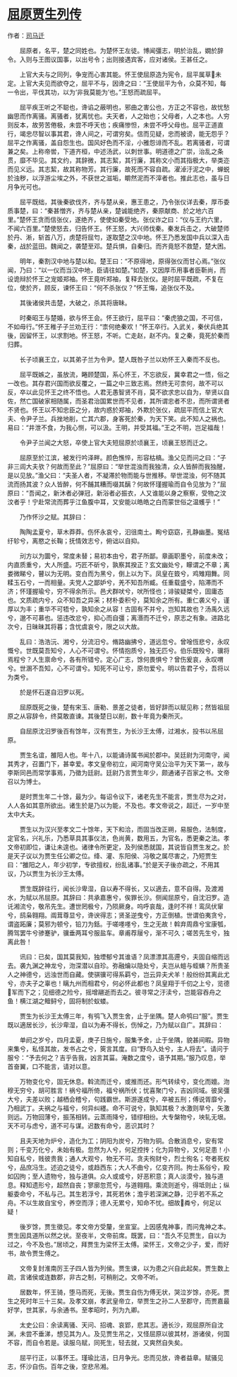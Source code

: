 # [屈原贾生列传](http://so.gushiwen.org/guwen/bookv_171.aspx)

作者：[司马迁](http://so.gushiwen.org/author_608.aspx)

　　屈原者，名平，楚之同姓也。为楚怀王左徒。博闻彊志，明於治乱，嫺於辞令。入则与王图议国事，以出号令；出则接遇宾客，应对诸侯。王甚任之。

　　上官大夫与之同列，争宠而心害其能。怀王使屈原造为宪令，屈平属草未定。上官大夫见而欲夺之，屈平不与，因谗之曰：“王使屈平为令，众莫不知，每一令出，平伐其功，以为‘非我莫能为’也。”王怒而疏屈平。

　　屈平疾王听之不聪也，谗谄之蔽明也，邪曲之害公也，方正之不容也，故忧愁幽思而作离骚。离骚者，犹离忧也。夫天者，人之始也；父母者，人之本也。人穷则反本，故劳苦倦极，未尝不呼天也；疾痛惨怛，未尝不呼父母也。屈平正道直行，竭忠尽智以事其君，谗人间之，可谓穷矣。信而见疑，忠而被谤，能无怨乎？屈平之作离骚，盖自怨生也。国风好色而不淫，小雅怨诽而不乱。若离骚者，可谓兼之矣。上称帝喾，下道齐桓，中述汤武，以刺世事。明道德之广崇，治乱之条贯，靡不毕见。其文约，其辞微，其志絜，其行廉，其称文小而其指极大，举类迩而见义远。其志絜，故其称物芳。其行廉，故死而不容自疏。濯淖汙泥之中，蝉蜕於浊秽，以浮游尘埃之外，不获世之滋垢，皭然泥而不滓者也。推此志也，虽与日月争光可也。

　　屈平既绌，其後秦欲伐齐，齐与楚从亲，惠王患之，乃令张仪详去秦，厚币委质事楚，曰：“秦甚憎齐，齐与楚从亲，楚诚能绝齐，秦原献商、於之地六百里。”楚怀王贪而信张仪，遂绝齐，使使如秦受地。张仪诈之曰：“仪与王约六里，不闻六百里。”楚使怒去，归告怀王。怀王怒，大兴师伐秦。秦发兵击之，大破楚师於丹、淅，斩首八万，虏楚将屈匄，遂取楚之汉中地。怀王乃悉发国中兵以深入击秦，战於蓝田。魏闻之，袭楚至邓。楚兵惧，自秦归。而齐竟怒不救楚，楚大困。

　　明年，秦割汉中地与楚以和。楚王曰：“不原得地，原得张仪而甘心焉。”张仪闻，乃曰：“以一仪而当汉中地，臣请往如楚。”如楚，又因厚币用事者臣靳尚，而设诡辩於怀王之宠姬郑袖。怀王竟听郑袖，复释去张仪。是时屈平既疏，不复在位，使於齐，顾反，谏怀王曰：“何不杀张仪？”怀王悔，追张仪不及。

　　其後诸侯共击楚，大破之，杀其将唐眛。

　　时秦昭王与楚婚，欲与怀王会。怀王欲行，屈平曰：“秦虎狼之国，不可信，不如毋行。”怀王稚子子兰劝王行：“柰何绝秦欢！”怀王卒行。入武关，秦伏兵绝其後，因留怀王，以求割地。怀王怒，不听。亡走赵，赵不内。复之秦，竟死於秦而归葬。

　　长子顷襄王立，以其弟子兰为令尹。楚人既咎子兰以劝怀王入秦而不反也。

　　屈平既嫉之，虽放流，睠顾楚国，系心怀王，不忘欲反，冀幸君之一悟，俗之一改也。其存君兴国而欲反覆之，一篇之中三致志焉。然终无可柰何，故不可以反，卒以此见怀王之终不悟也。人君无愚智贤不肖，莫不欲求忠以自为，举贤以自佐，然亡国破家相随属，而圣君治国累世而不见者，其所谓忠者不忠，而所谓贤者不贤也。怀王以不知忠臣之分，故内惑於郑袖，外欺於张仪，疏屈平而信上官大夫、令尹子兰。兵挫地削，亡其六郡，身客死於秦，为天下笑。此不知人之祸也。易曰：“井泄不食，为我心恻，可以汲。王明，并受其福。”王之不明，岂足福哉！

　　令尹子兰闻之大怒，卒使上官大夫短屈原於顷襄王，顷襄王怒而迁之。

　　屈原至於江滨，被发行吟泽畔。颜色憔悴，形容枯槁。渔父见而问之曰：“子非三闾大夫欤？何故而至此？”屈原曰：“举世混浊而我独清，众人皆醉而我独醒，是以见放。”渔父曰：“夫圣人者，不凝滞於物而能与世推移。举世混浊，何不随其流而扬其波？众人皆醉，何不餔其糟而啜其醨？何故怀瑾握瑜而自令见放为？”屈原曰：“吾闻之，新沐者必弹冠，新浴者必振衣，人又谁能以身之察察，受物之汶汶者乎！宁赴常流而葬乎江鱼腹中耳，又安能以皓皓之白而蒙世俗之温蠖乎！”

　　乃作怀沙之赋。其辞曰：

　　陶陶孟夏兮，草木莽莽。伤怀永哀兮，汩徂南土。眴兮窈窈，孔静幽墨。冤结纡轸兮，离愍之长鞠；抚情效志兮，俯诎以自抑。

　　刓方以为圜兮，常度未替；易初本由兮，君子所鄙。章画职墨兮，前度未改；内直质重兮，大人所盛。巧匠不斫兮，孰察其揆正？玄文幽处兮，矇谓之不章；离娄微睇兮，瞽以为无明。变白而为黑兮，倒上以为下。凤皇在笯兮，鸡雉翔舞。同糅玉石兮，一而相量。夫党人之鄙妒兮，羌不知吾所臧。任重载盛兮，陷滞而不济；怀瑾握瑜兮，穷不得余所示。邑犬群吠兮，吠所怪也；诽骏疑桀兮，固庸态也。文质疏内兮，众不知吾之异采；材朴委积兮，莫知余之所有。重仁袭义兮，谨厚以为丰；重华不可牾兮，孰知余之从容！古固有不并兮，岂知其故也？汤禹久远兮，邈不可慕也。惩违改忿兮，抑心而自彊；离湣而不迁兮，原志之有象。进路北次兮，日昧昧其将暮；含忧虞哀兮，限之以大故。

　　乱曰：浩浩沅、湘兮，分流汨兮。脩路幽拂兮，道远忽兮。曾唫恆悲兮，永叹慨兮。世既莫吾知兮，人心不可谓兮。怀情抱质兮，独无匹兮。伯乐既殁兮，骥将焉程兮？人生禀命兮，各有所错兮。定心广志，馀何畏惧兮？曾伤爰哀，永叹喟兮。世溷不吾知，心不可谓兮。知死不可让兮，原勿爱兮。明以告君子兮，吾将以为类兮。

　　於是怀石遂自汨罗以死。

　　屈原既死之後，楚有宋玉、唐勒、景差之徒者，皆好辞而以赋见称；然皆祖屈原之从容辞令，终莫敢直谏。其後楚日以削，数十年竟为秦所灭。

　　自屈原沈汨罗後百有馀年，汉有贾生，为长沙王太傅，过湘水，投书以吊屈原。

　　贾生名谊，雒阳人也。年十八，以能诵诗属书闻於郡中。吴廷尉为河南守，闻其秀才，召置门下，甚幸爱。孝文皇帝初立，闻河南守吴公治平为天下第一，故与李斯同邑而常学事焉，乃徵为廷尉。廷尉乃言贾生年少，颇通诸子百家之书。文帝召以为博士。

　　是时贾生年二十馀，最为少。每诏令议下，诸老先生不能言，贾生尽为之对，人人各如其意所欲出。诸生於是乃以为能，不及也。孝文帝说之，超迁，一岁中至太中大夫。

　　贾生以为汉兴至孝文二十馀年，天下和洽，而固当改正朔，易服色，法制度，定官名，兴礼乐，乃悉草具其事仪法，色尚黄，数用五，为官名，悉更秦之法。孝文帝初即位，谦让未遑也。诸律令所更定，及列侯悉就国，其说皆自贾生发之。於是天子议以为贾生任公卿之位。绛、灌、东阳侯、冯敬之属尽害之，乃短贾生曰：“雒阳之人，年少初学，专欲擅权，纷乱诸事。”於是天子後亦疏之，不用其议，乃以贾生为长沙王太傅。

　　贾生既辞往行，闻长沙卑湿，自以寿不得长，又以適去，意不自得。及渡湘水，为赋以吊屈原。其辞曰：共承嘉惠兮，俟罪长沙。侧闻屈原兮，自沈汨罗。造讬湘流兮，敬吊先生。遭世罔极兮，乃陨厥身。呜呼哀哉，逢时不祥！鸾凤伏窜兮，鸱枭翱翔。阘茸尊显兮，谗谀得志；贤圣逆曳兮，方正倒植。世谓伯夷贪兮，谓盗跖廉；莫邪为顿兮，铅刀为銛。于嗟嚜嚜兮，生之无故！斡弃周鼎兮宝康瓠，腾驾罢牛兮骖蹇驴，骥垂两耳兮服盐车。章甫荐屦兮，渐不可久；嗟苦先生兮，独离此咎！

　　讯曰：已矣，国其莫我知，独堙郁兮其谁语？凤漂漂其高遰兮，夫固自缩而远去。袭九渊之神龙兮，沕深潜以自珍。弥融爚以隐处兮，夫岂从螘与蛭螾？所贵圣人之神德兮，远浊世而自藏。使骐骥可得系羁兮，岂云异夫犬羊！般纷纷其离此尤兮，亦夫子之辜也！瞝九州而相君兮，何必怀此都也？凤皇翔于千仞之上兮，览德军而下之；见细德之险兮，摇增翮逝而去之。彼寻常之汙渎兮，岂能容吞舟之鱼！横江湖之鳣鲟兮，固将制於蚁蝼。

　　贾生为长沙王太傅三年，有鸮飞入贾生舍，止于坐隅。楚人命鸮曰“服”。贾生既以適居长沙，长沙卑湿，自以为寿不得长，伤悼之，乃为赋以自广。其辞曰：

　　单阏之岁兮，四月孟夏，庚子日施兮，服集予舍，止于坐隅，貌甚间暇。异物来集兮，私怪其故，发书占之兮，筴言其度。曰“野鸟入处兮，主人将去”。请问于服兮：“予去何之？吉乎告我，凶言其菑。淹数之度兮，语予其期。”服乃叹息，举首奋翼，口不能言，请对以意。

　　万物变化兮，固无休息。斡流而迁兮，或推而还。形气转续兮，变化而嬗。沕穆无穷兮，胡可胜言！祸兮福所倚，福兮祸所伏；忧喜聚门兮，吉凶同域。彼吴彊大兮，夫差以败；越栖会稽兮，句践霸世。斯游遂成兮，卒被五刑；傅说胥靡兮，乃相武丁。夫祸之与福兮，何异纠纆。命不可说兮，孰知其极？水激则旱兮，矢激则远。万物回薄兮，振荡相转。云蒸雨降兮，错缪相纷。大专槃物兮，坱轧无垠。天不可与虑兮，道不可与谋。迟数有命兮，恶识其时？

　　且夫天地为炉兮，造化为工；阴阳为炭兮，万物为铜。合散消息兮，安有常则；千变万化兮，未始有极。忽然为人兮，何足控抟；化为异物兮，又何足患！小知自私兮，贱彼贵我；通人大观兮，物无不可。贪夫徇财兮，烈士徇名；夸者死权兮，品庶冯生。述迫之徒兮，或趋西东；大人不曲兮，亿变齐同。拘士系俗兮，羖如囚拘；至人遗物兮，独与道俱。众人或或兮，好恶积意；真人淡漠兮，独与道息。释知遗形兮，超然自丧；寥廓忽荒兮，与道翱翔。乘流则逝兮，得坻则止；纵躯委命兮，不私与己。其生若浮兮，其死若休；澹乎若深渊之静，氾乎若不系之舟。不以生故自宝兮，养空而浮；德人无累兮，知命不忧。细故粦兮，何足以疑！

　　後岁馀，贾生徵见。孝文帝方受釐，坐宣室。上因感鬼神事，而问鬼神之本。贾生因具道所以然之状。至夜半，文帝前席。既罢，曰：“吾久不见贾生，自以为过之，今不及也。”居顷之，拜贾生为梁怀王太傅。梁怀王，文帝之少子，爱，而好书，故令贾生傅之。

　　文帝复封淮南厉王子四人皆为列侯。贾生谏，以为患之兴自此起矣。贾生数上疏，言诸侯或连数郡，非古之制，可稍削之。文帝不听。

　　居数年，怀王骑，堕马而死，无後。贾生自伤为傅无状，哭泣岁馀，亦死。贾生之死时年三十三矣。及孝文崩，孝武皇帝立，举贾生之孙二人至郡守，而贾嘉最好学，世其家，与余通书。至孝昭时，列为九卿。

　　太史公曰：余读离骚、天问、招魂、哀郢，悲其志。適长沙，观屈原所自沈渊，未尝不垂涕，想见其为人。及见贾生吊之，又怪屈原以彼其材，游诸侯，何国不容，而自令若是。读服乌赋，同死生，轻去就，又爽然自失矣。

　　屈平行正，以事怀王。瑾瑜比洁，日月争光。忠而见放，谗者益章。赋骚见志，怀沙自伤。百年之後，空悲吊湘。


